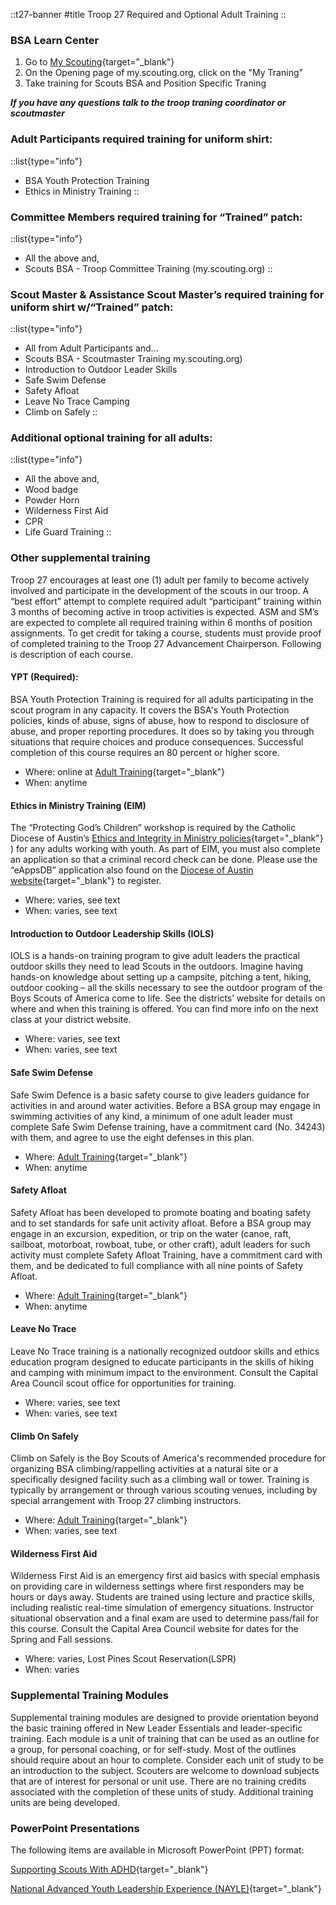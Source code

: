 
::t27-banner
#title
Troop 27 Required and Optional Adult Training
::

### BSA Learn Center

1. Go to [My Scouting](https://my.scouting.org){target="_blank"}
2. On the Opening page of my.scouting.org, click on the "My Traning"
3. Take training for Scouts BSA and Position Specific Traning

***If you have any questions talk to the troop traning coordinator or scoutmaster***

### Adult Participants required training for uniform shirt:
::list{type="info"}
- BSA Youth Protection Training
- Ethics in Ministry Training
::

### Committee Members required training for “Trained” patch:
::list{type="info"}
- All the above and,
- Scouts BSA - Troop Committee Training (my.scouting.org)
::

### Scout Master & Assistance Scout Master’s required training for uniform shirt w/“Trained” patch:
::list{type="info"}
- All from Adult Participants and...
- Scouts BSA - Scoutmaster Training my.scouting.org)
- Introduction to Outdoor Leader Skills
- Safe Swim Defense
- Safety Afloat
- Leave No Trace Camping
- Climb on Safely
::

### Additional optional training for all adults:

::list{type="info"}
- All the above and,
- Wood badge
- Powder Horn
- Wilderness First Aid
- CPR
- Life Guard Training
::

### Other supplemental training
Troop 27 encourages at least one (1) adult per family to become actively involved and participate in the development of the scouts in our troop.  A “best effort” attempt to complete required adult “participant” training within 3 months of becoming active in troop activities is expected.  ASM and SM’s are expected to complete all required training within 6 months of position assignments.  To get credit for taking a course, students must provide proof of completed training to the Troop 27 Advancement Chairperson.  Following is description of each course.

#### YPT (Required):
BSA Youth Protection Training is required for all adults participating in the scout program in any capacity.  It covers the BSA's Youth Protection policies, kinds of abuse, signs of abuse, how to respond to disclosure of abuse, and proper reporting procedures. It does so by taking you through situations that require choices and produce consequences. Successful completion of this course requires an 80 percent or higher score.

- Where: online at [Adult Training](https://scouting.org/Training/Adult.aspx){target="_blank"}
- When: anytime

#### Ethics in Ministry Training (EIM)
The “Protecting God’s Children” workshop is required by the Catholic Diocese of Austin’s [Ethics and Integrity in Ministry policies](https://www.austindiocese.org/department_home.php?id=9){target="_blank"} ) for any adults working with youth.  As part of EIM, you must also complete an application so that a criminal record check can be done.  Please use the “eAppsDB” application also found on the [Diocese of Austin website](https://www.eappsdb.com/login.asp?orgz_key=4){target="_blank"} to register.

- Where:  varies, see text
- When:  varies, see text

#### Introduction to Outdoor Leadership Skills (IOLS)

IOLS is a hands-on training program to give adult leaders the practical outdoor skills they need to lead Scouts in the outdoors.  Imagine having hands-on knowledge about setting up a campsite, pitching a tent, hiking, outdoor cooking – all the skills necessary to see the outdoor program of the Boys Scouts of America come to life.  See the districts’ website for details on where and when this training is offered.  You can find more info on the next class at your district website.

- Where:  varies, see text
- When:  varies, see text

#### Safe Swim Defense
Safe Swim Defence is a basic safety course to give leaders guidance for activities in and around water activities.  Before a BSA group may engage in swimming activities of any kind, a minimum of one adult leader must complete Safe Swim Defense training, have a commitment card (No. 34243) with them, and agree to use the eight defenses in this plan.

- Where: [Adult Training](https://scouting.org/Training/Adult.aspx){target="_blank"}
- When: anytime

#### Safety Afloat
Safety Afloat has been developed to promote boating and boating safety and to set standards for safe unit activity afloat. Before a BSA group may engage in an excursion, expedition, or trip on the water (canoe, raft, sailboat, motorboat, rowboat, tube, or other craft), adult leaders for such activity must complete Safety Afloat Training, have a commitment card with them, and be dedicated to full compliance with all nine points of Safety Afloat.

- Where: [Adult Training](https://scouting.org/Training/Adult.aspx){target="_blank"}
- When: anytime

#### Leave No Trace
Leave No Trace training is a nationally recognized outdoor skills and ethics education program designed to educate participants in the skills of hiking and camping with minimum impact to the environment.  Consult the Capital Area Council scout office for opportunities for training.

- Where:  varies, see text
- When:  varies, see text

#### Climb On Safely
Climb on Safely is the Boy Scouts of America's recommended procedure for organizing BSA climbing/rappelling activities at a natural site or a specifically designed facility such as a climbing wall or tower.  Training is typically by arrangement or through various scouting venues, including by special arrangement with Troop 27 climbing instructors.

- Where: [Adult Training](https://scouting.org/Training/Adult.aspx){target="_blank"}
- When:  varies, see text

#### Wilderness First Aid
Wilderness First Aid is an emergency first aid basics with special emphasis on providing care in wilderness settings where first responders may be hours or days away.  Students are trained using lecture and practice skills, including realistic real-time simulation of emergency situations.  Instructor situational observation and a final exam are used to determine pass/fail for this course.  Consult the Capital Area Council website for dates for the Spring and Fall sessions.

- Where: varies, Lost Pines Scout Reservation(LSPR)
- When: varies

### Supplemental Training Modules
Supplemental training modules are designed to provide orientation beyond the basic training offered in New Leader Essentials and leader-specific training. Each module is a unit of training that can be used as an outline for a group, for personal coaching, or for self-study. Most of the outlines should require about an hour to complete. Consider each unit of study to be an introduction to the subject. Scouters are welcome to download subjects that are of interest for personal or unit use. There are no training credits associated with the completion of these units of study. Additional training units are being developed.

### PowerPoint Presentations
The following items are available in Microsoft PowerPoint (PPT) format:

[Supporting Scouts With ADHD](https://filestore.scouting.org/filestore/ppt/ADHDTips.ppt){target="_blank"}

[National Advanced Youth Leadership Experience (NAYLE)](https://www.scouting.org/programs/scouts-bsa/troop-resources/nayle/){target="_blank"}
